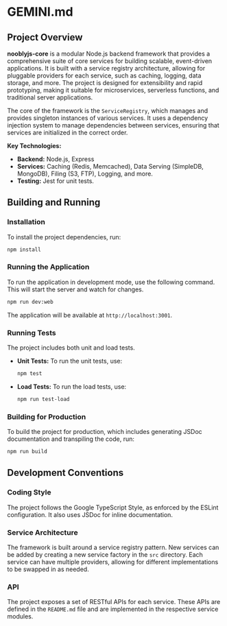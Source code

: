 # GEMINI.md

## Project Overview

**nooblyjs-core** is a modular Node.js backend framework that provides a comprehensive suite of core services for building scalable, event-driven applications. It is built with a service registry architecture, allowing for pluggable providers for each service, such as caching, logging, data storage, and more. The project is designed for extensibility and rapid prototyping, making it suitable for microservices, serverless functions, and traditional server applications.

The core of the framework is the `ServiceRegistry`, which manages and provides singleton instances of various services. It uses a dependency injection system to manage dependencies between services, ensuring that services are initialized in the correct order.

**Key Technologies:**

*   **Backend:** Node.js, Express
*   **Services:** Caching (Redis, Memcached), Data Serving (SimpleDB, MongoDB), Filing (S3, FTP), Logging, and more.
*   **Testing:** Jest for unit tests.

## Building and Running

### Installation

To install the project dependencies, run:

```bash
npm install
```

### Running the Application

To run the application in development mode, use the following command. This will start the server and watch for changes.

```bash
npm run dev:web
```

The application will be available at `http://localhost:3001`.

### Running Tests

The project includes both unit and load tests.

*   **Unit Tests:** To run the unit tests, use:

    ```bash
    npm test
    ```

*   **Load Tests:** To run the load tests, use:

    ```bash
    npm run test-load
    ```

### Building for Production

To build the project for production, which includes generating JSDoc documentation and transpiling the code, run:

```bash
npm run build
```

## Development Conventions

### Coding Style

The project follows the Google TypeScript Style, as enforced by the ESLint configuration. It also uses JSDoc for inline documentation.

### Service Architecture

The framework is built around a service registry pattern. New services can be added by creating a new service factory in the `src` directory. Each service can have multiple providers, allowing for different implementations to be swapped in as needed.

### API

The project exposes a set of RESTful APIs for each service. These APIs are defined in the `README.md` file and are implemented in the respective service modules.
